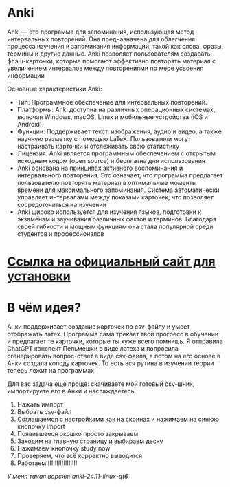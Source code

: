# Anki
Anki — это программа для запоминания, использующая метод интервальных повторений. Она предназначена для облегчения процесса изучения и запоминания информации, такой как слова, фразы, термины и другие данные. Anki позволяет пользователям создавать флэш-карточки, которые помогают эффективно повторять материал с увеличением интервалов между повторениями по мере усвоения информации

Основные характеристики Anki:
* Тип: Программное обеспечение для интервальных повторений.
* Платформы: Anki доступна на различных операционных системах, включая Windows, macOS, Linux и мобильные устройства (iOS и Android).
* Функции: Поддерживает текст, изображения, аудио и видео, а также научную разметку с помощью LaTeX. Пользователи могут настраивать карточки и отслеживать свою статистику
* Лицензия: Anki является программным обеспечением с открытым исходным кодом (open source) и бесплатна для использования
* Anki основана на принципах активного воспоминания и интервального повторения. Это означает, что программа предлагает пользователю повторять материал в оптимальные моменты времени для максимального запоминания. Система автоматически управляет интервалами между показами карточек, что позволяет сосредоточиться на изучении
* Anki широко используется для изучения языков, подготовки к экзаменам и заучивания различных фактов и терминов. Благодаря своей гибкости и мощным функциям она стала популярной среди студентов и профессионалов

# [Ссылка на официальный сайт для установки](https://docs.ankiweb.net/intro.html)

# В чём идея?
Анки поддерживает создание карточек по csv-файлу и умеет отображать латех. Программа сама трекает твой прогресс в обучении и предлагает те карточки, которые ты хуже всего помнишь. Я отправила ChatGPT конспект Пельмешки в виде латеха и попросила сгенерировать вопрос-ответ в виде csv-файла, а потом на его основе в Анки создала колоду карточек. То есть вся рутина в изучении теории теперь лежит на программах

Для вас задача ещё проще: скачиваете мой готовый csv-шник, импортируете его в Анки и наслаждаетесь

1. Нажать импорт
2. Выбрать csv-файл
3. Соглашаемся с настройками как на скринах и нажимаем на синюю кнопочку import
4. Появившееся окошко просто закрываем
5. Заходим на главную страницу и выбираем деску
6. Нажимаем кнопочку study now
7. Проверяем, что всё корректно выводится
8. Работаем!!!!!!!!!!!!!!!!!!

*У меня такая версия: anki-24.11-linux-qt6*
